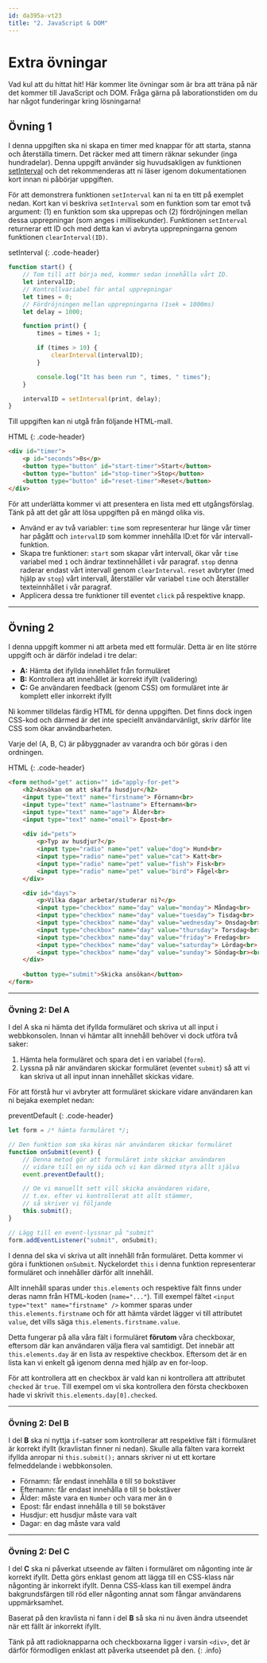 ```yaml
---
id: da395a-vt23
title: "2. JavaScript & DOM"
---
```


# Extra övningar

Vad kul att du hittat hit! Här kommer lite övningar som är bra att träna på när det kommer till JavaScript och DOM. Fråga gärna på laborationstiden om du har något funderingar kring lösningarna!

## Övning 1

I denna uppgiften ska ni skapa en timer med knappar för att starta, stanna och återställa timern. Det räcker med att timern räknar sekunder (inga hundradelar). Denna uppgift använder sig huvudsakligen av funktionen [setInterval](https://developer.mozilla.org/en-US/docs/Web/API/WindowOrWorkerGlobalScope/setInterval) och det rekommenderas att ni läser igenom dokumentationen kort innan ni påbörjar uppgiften.

För att demonstrera funktionen `setInterval` kan ni ta en titt på exemplet nedan. Kort kan vi beskriva `setInterval` som en funktion som tar emot två argument: (1) en funktion som ska upprepas och (2) fördröjningen mellan dessa upprepningar (som anges i millisekunder). Funktionen `setInterval` returnerar ett ID och med detta kan vi avbryta upprepningarna genom funktionen `clearInterval(ID)`.

setInterval
{: .code-header}

``` js
function start() {
    // Tom till att börja med, kommer sedan innehålla vårt ID.
    let intervalID;
    // Kontrollvariabel för antal upprepningar
    let times = 0;
    // Fördröjningen mellan upprepningarna (1sek = 1000ms)
    let delay = 1000;

    function print() {
        times = times + 1;

        if (times > 10) {
            clearInterval(intervalID);
        }

        console.log("It has been run ", times, " times");
    }

    intervalID = setInterval(print, delay);
}
```

Till uppgiften kan ni utgå från följande HTML-mall.

HTML
{: .code-header}

``` html
<div id="timer">
    <p id="seconds">0s</p>
    <button type="button" id="start-timer">Start</button>
    <button type="button" id="stop-timer">Stop</button>
    <button type="button" id="reset-timer">Reset</button>
</div>
```

För att underlätta kommer vi att presentera en lista med ett utgångsförslag. Tänk på att det går att lösa uppgiften på en mängd olika vis.

* Använd er av två variabler: `time` som representerar hur länge vår timer har pågått och `intervalID` som kommer innehålla ID:et för vår intervall-funktion.
* Skapa tre funktioner: `start` som skapar vårt intervall, ökar vår `time` variabel med `1` och ändrar textinnehållet i vår paragraf. `stop` denna raderar endast vårt intervall genom `clearInterval`. `reset` avbryter (med hjälp av `stop`) vårt intervall, återställer vår variabel `time` och återställer texteinnhållet i vår paragraf.
* Applicera dessa tre funktioner till eventet `click` på respektive knapp.

---

## Övning 2

I denna uppgift kommer ni att arbeta med ett formulär. Detta är en lite större uppgift och är därför indelad i tre delar:

* **A:** Hämta det ifyllda innehållet från formuläret
* **B:** Kontrollera att innehållet är korrekt ifyllt (validering)
* **C:** Ge användaren feedback (genom CSS) om formuläret inte är komplett eller inkorrekt ifyllt

Ni kommer tilldelas färdig HTML för denna uppgiften. Det finns dock ingen CSS-kod och därmed är det inte speciellt användarvänligt, skriv därför lite CSS som ökar användbarheten.

Varje del (A, B, C) är påbyggnader av varandra och bör göras i den ordningen.

HTML
{: .code-header}

``` html
<form method="get" action="" id="apply-for-pet">
    <h2>Ansökan om att skaffa husdjur</h2>
    <input type="text" name="firstname"> Förnamn<br>
    <input type="text" name="lastname"> Efternamn<br>
    <input type="text" name="age"> Ålder<br>
    <input type="text" name="email"> Epost<br>
    
    <div id="pets">
        <p>Typ av husdjur?</p>
        <input type="radio" name="pet" value="dog"> Hund<br>
        <input type="radio" name="pet" value="cat"> Katt<br>
        <input type="radio" name="pet" value="fish"> Fisk<br>
        <input type="radio" name="pet" value="bird"> Fågel<br>
    </div>

    <div id="days">
        <p>Vilka dagar arbetar/studerar ni?</p>
        <input type="checkbox" name="day" value="monday"> Måndag<br>
        <input type="checkbox" name="day" value="tuesday"> Tisdag<br>
        <input type="checkbox" name="day" value="wednesday"> Onsdag<br>
        <input type="checkbox" name="day" value="thursday"> Torsdag<br>
        <input type="checkbox" name="day" value="friday"> Fredag<br>
        <input type="checkbox" name="day" value="saturday"> Lördag<br>
        <input type="checkbox" name="day" value="sunday"> Söndag<br><br>
    </div>
    
    <button type="submit">Skicka ansökan</button>
</form>
```

---

### Övning 2: Del A

I del A ska ni hämta det ifyllda formuläret och skriva ut all input i webbkonsolen. Innan vi hämtar allt innehåll behöver vi dock utföra två saker:

1. Hämta hela formuläret och spara det i en variabel (`form`).
2. Lyssna på när användaren skickar formuläret (eventet `submit`) så att vi kan skriva ut all input innan innehållet skickas vidare.

För att förstå hur vi avbryter att formuläret skickare vidare användaren kan ni bejaka exemplet nedan:

preventDefault
{: .code-header}

``` js
let form = /* hämta formuläret */;

// Den funktion som ska köras när användaren skickar formuläret
function onSubmit(event) {
    // Denna metod gör att formuläret inte skickar användaren
    // vidare till en ny sida och vi kan därmed styra allt själva
    event.preventDefault();

    // Om vi manuellt sett vill skicka användaren vidare,
    // t.ex. efter vi kontrollerat att allt stämmer, 
    // så skriver vi följande
    this.submit();
}

// Lägg till en event-lyssnar på "submit"
form.addEventListener("submit", onSubmit);
```

I denna del ska vi skriva ut allt innehåll från formuläret. Detta kommer vi göra i funktionen `onSubmit`. Nyckelordet `this` i denna funktion representerar formuläret och innehåller därför allt innehåll.

Allt innehåll sparas under `this.elements` och respektive fält finns under deras namn från HTML-koden (`name="..."`). Till exempel fältet `<input type="text" name="firstname" />` kommer sparas under `this.elements.firstname` och för att hämta värdet lägger vi till attributet `value`, det vills säga `this.elements.firstname.value`.

Detta fungerar på alla våra fält i formuläret **förutom** våra checkboxar, eftersom där kan användaren välja flera val samtidigt. Det innebär att `this.elements.day` är en lista av respektive checkbox. Eftersom det är en lista kan vi enkelt gå igenom denna med hjälp av en for-loop.

För att kontrollera att en checkbox är vald kan ni kontrollera att attributet `checked` är `true`. Till exempel om vi ska kontrollera den första checkboxen hade vi skrivit `this.elements.day[0].checked`.

---

### Övning 2: Del B

I del **B** ska ni nyttja `if`-satser som kontrollerar att respektive fält i förmuläret är korrekt ifyllt (kravlistan finner ni nedan). Skulle alla fälten vara korrekt ifyllda anropar ni `this.submit();` annars skriver ni ut ett kortare felmeddelande i webbkonsolen.

* Förnamn: får endast innehålla `0` till `50` bokstäver
* Efternamn: får endast innehålla `0` till `50` bokstäver
* Ålder: måste vara en `Number` och vara mer än `0`
* Epost: får endast innehålla `0` till `50` bokstäver
* Husdjur: ett husdjur måste vara valt
* Dagar: en dag måste vara vald

---

### Övning 2: Del C

I del **C** ska ni påverkat utseende av fälten i formuläret om någonting inte är korrekt ifyllt. Detta görs enklast genom att lägga till en CSS-klass när någonting är inkorrekt ifyllt. Denna CSS-klass kan till exempel ändra bakgrundsfärgen till röd eller någonting annat som fångar användarens uppmärksamhet.

Baserat på den kravlista ni fann i del **B** så ska ni nu även ändra utseendet när ett fällt är inkorrekt ifyllt.

Tänk på att radioknapparna och checkboxarna ligger i varsin `<div>`, det är därför förmodligen enklast att påverka utseendet på den.
{: .info}
